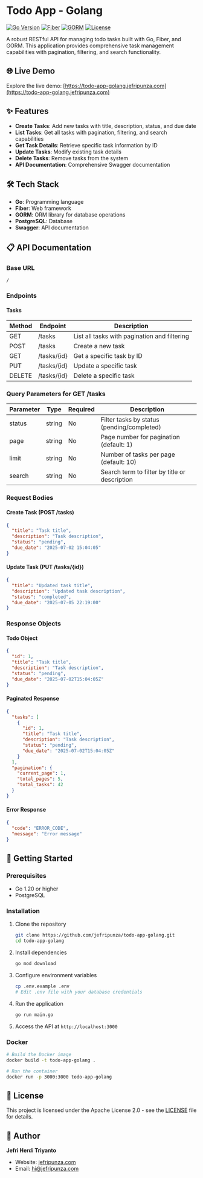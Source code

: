 # Todo App - Golang

[![Go Version](https://img.shields.io/badge/Go-1.20+-00ADD8?style=flat&logo=go)](https://golang.org/)
[![Fiber](https://img.shields.io/badge/Fiber-v2.52.8-00A3E0?style=flat&logo=go)](https://gofiber.io/)
[![GORM](https://img.shields.io/badge/GORM-Latest-00ADD8?style=flat&logo=go)](https://gorm.io/)
[![License](https://img.shields.io/badge/License-Apache%202.0-blue.svg)](LICENSE)

A robust RESTful API for managing todo tasks built with Go, Fiber, and GORM. This application provides comprehensive task management capabilities with pagination, filtering, and search functionality.

## 🌐 Live Demo

Explore the live demo: [https://todo-app-golang.jefripunza.com](https://todo-app-golang.jefripunza.com)

## ✨ Features

- **Create Tasks**: Add new tasks with title, description, status, and due date
- **List Tasks**: Get all tasks with pagination, filtering, and search capabilities
- **Get Task Details**: Retrieve specific task information by ID
- **Update Tasks**: Modify existing task details
- **Delete Tasks**: Remove tasks from the system
- **API Documentation**: Comprehensive Swagger documentation

## 🛠️ Tech Stack

- **Go**: Programming language
- **Fiber**: Web framework
- **GORM**: ORM library for database operations
- **PostgreSQL**: Database
- **Swagger**: API documentation

## 📋 API Documentation

### Base URL

```
/
```

### Endpoints

#### Tasks

| Method | Endpoint     | Description                                  |
|--------|-------------|----------------------------------------------|
| GET    | /tasks      | List all tasks with pagination and filtering |
| POST   | /tasks      | Create a new task                           |
| GET    | /tasks/{id} | Get a specific task by ID                    |
| PUT    | /tasks/{id} | Update a specific task                       |
| DELETE | /tasks/{id} | Delete a specific task                       |

### Query Parameters for GET /tasks

| Parameter | Type   | Required | Description                                       |
|-----------|--------|----------|---------------------------------------------------|
| status    | string | No       | Filter tasks by status (pending/completed)        |
| page      | string | No       | Page number for pagination (default: 1)           |
| limit     | string | No       | Number of tasks per page (default: 10)            |
| search    | string | No       | Search term to filter by title or description     |

### Request Bodies

#### Create Task (POST /tasks)

```json
{
  "title": "Task title",
  "description": "Task description",
  "status": "pending",
  "due_date": "2025-07-02 15:04:05"
}
```

#### Update Task (PUT /tasks/{id})

```json
{
  "title": "Updated task title",
  "description": "Updated task description",
  "status": "completed",
  "due_date": "2025-07-05 22:19:00"
}
```

### Response Objects

#### Todo Object

```json
{
  "id": 1,
  "title": "Task title",
  "description": "Task description",
  "status": "pending",
  "due_date": "2025-07-02T15:04:05Z"
}
```

#### Paginated Response

```json
{
  "tasks": [
    {
      "id": 1,
      "title": "Task title",
      "description": "Task description",
      "status": "pending",
      "due_date": "2025-07-02T15:04:05Z"
    }
  ],
  "pagination": {
    "current_page": 1,
    "total_pages": 5,
    "total_tasks": 42
  }
}
```

#### Error Response

```json
{
  "code": "ERROR_CODE",
  "message": "Error message"
}
```

## 🚀 Getting Started

### Prerequisites

- Go 1.20 or higher
- PostgreSQL

### Installation

1. Clone the repository
   ```bash
   git clone https://github.com/jefripunza/todo-app-golang.git
   cd todo-app-golang
   ```

2. Install dependencies
   ```bash
   go mod download
   ```

3. Configure environment variables
   ```bash
   cp .env.example .env
   # Edit .env file with your database credentials
   ```

4. Run the application
   ```bash
   go run main.go
   ```

5. Access the API at `http://localhost:3000`

### Docker

```bash
# Build the Docker image
docker build -t todo-app-golang .

# Run the container
docker run -p 3000:3000 todo-app-golang
```

## 📝 License

This project is licensed under the Apache License 2.0 - see the [LICENSE](LICENSE) file for details.

## 👤 Author

**Jefri Herdi Triyanto**

- Website: [jefripunza.com](https://jefripunza.com)
- Email: [hi@jefripunza.com](mailto:hi@jefripunza.com)
